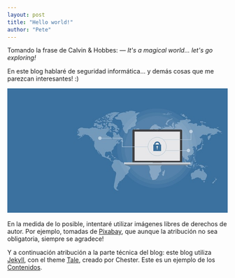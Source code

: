 ```yaml
---
layout: post
title: "Hello world!"
author: "Pete"
---
```


Tomando la frase de Calvin & Hobbes: <cite>&mdash; It's a magical world... let's go exploring!</cite>

En este blog hablaré de seguridad informática... y demás cosas que me parezcan interesantes! :)

![placeholder](https://github.com/livefromsec/livefromsec.github.io/blob/master/assets/img/0001_cyber-security-2296269_640.jpg "Medium example image")

En la medida de lo posible, intentaré utilizar imágenes libres de derechos de autor. Por ejemplo, tomadas de [Pixabay](https://pixabay.com/es/), que aunque la atribución no sea obligatoria, siempre se agradece! 

Y a continuación atribución a la parte técnica del blog: este blog utiliza [Jekyll](https://livefromsec.github.io/2017-03-10/welcome-to-jekyll), con el theme [Tale](https://livefromsec.github.io/2017-03-29/introducing-tale), creado por Chester. Este es un ejemplo de los [Contenidos](https://livefromsec.github.io/2017-03-16/example-content).
